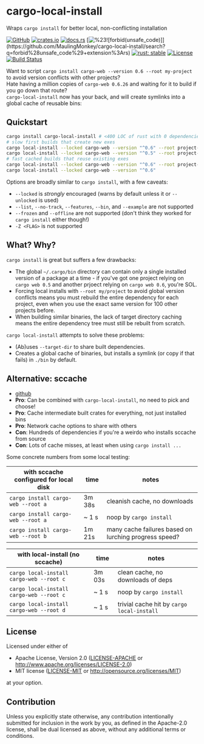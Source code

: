 # cargo-local-install

Wraps `cargo install` for better local, non-conflicting installation

[![GitHub](https://img.shields.io/github/stars/MaulingMonkey/cargo-local-install.svg?label=GitHub&style=social)](https://github.com/MaulingMonkey/cargo-local-install)
[![crates.io](https://img.shields.io/crates/v/cargo-local-install.svg)](https://crates.io/crates/cargo-local-install)
[![docs.rs](https://docs.rs/cargo-local-install/badge.svg)](https://docs.rs/cargo-local-install)
[![%23![forbid(unsafe_code)]](https://img.shields.io/github/search/MaulingMonkey/cargo-local-install/unsafe%2bextension%3Ars?color=green&label=%23![forbid(unsafe_code)])](https://github.com/MaulingMonkey/cargo-local-install/search?q=forbid%28unsafe_code%29+extension%3Ars)
[![rust: stable](https://img.shields.io/badge/rust-stable-yellow.svg)](https://gist.github.com/MaulingMonkey/c81a9f18811079f19326dac4daa5a359#minimum-supported-rust-versions-msrv)
[![License](https://img.shields.io/crates/l/cargo_local_install.svg)](https://github.com/MaulingMonkey/cargo-local-install)
[![Build Status](https://travis-ci.com/MaulingMonkey/cargo-local-install.svg?branch=master)](https://travis-ci.com/MaulingMonkey/cargo-local-install)

Want to script `cargo install cargo-web --version 0.6 --root my-project` to avoid version conflicts with other projects?<br>
Hate having a million copies of `cargo-web 0.6.26` and waiting for it to build if you go down that route?<br>
`cargo-local-install` now has your back, and will create symlinks into a global cache of reusable bins:

<h2 name="quickstart">Quickstart</h2>

```sh
cargo install cargo-local-install # <400 LOC of rust with 0 dependencies, builds in < 3 seconds on my machine
# slow first builds that create new exes
cargo local-install --locked cargo-web --version "^0.6" --root project-a # symlinks project-a/bin/cargo-web.exe
cargo local-install --locked cargo-web --version "^0.5" --root project-b # symlinks project-b/bin/cargo-web.exe
# fast cached builds that reuse existing exes
cargo local-install --locked cargo-web --version "^0.6" --root project-c # symlinks project-c/bin/cargo-web.exe
cargo local-install --locked cargo-web --version "^0.6"                  # symlinks bin/cargo-web.exe
```

Options are broadly similar to `cargo install`, with a few caveats:
* `--locked` is *strongly* encouraged (warns by default unless it or `--unlocked` is used)
* `--list`, `--no-track`, `--features`, `--bin`, and `--example` are not supported
* `--frozen` and `--offline` are not supported (don't think they worked for `cargo install` either though!)
* `-Z <FLAG>` is not supported



<h2 name="what-why">What? Why?</h2>

`cargo install` is great but suffers a few drawbacks:
*   The global `~/.cargo/bin` directory can contain only a single installed
    version of a package at a time - if you've got one project relying on
    `cargo web 0.5` and another prjoect relying on `cargo web 0.6`, you're SOL.
*   Forcing local installs with `--root my/project` to avoid global version
    conflicts means you must rebuild the entire dependency for each project,
    even when you use the exact same version for 100 other projects before.
*   When building similar binaries, the lack of target directory caching means
    the entire dependency tree must still be rebuilt from scratch.

`cargo local-install` attempts to solve these problems:
*   (Ab)uses `--target-dir` to share built dependencies.
*   Creates a global cache of binaries, but installs a symlink (or copy if that fails) in `./bin` by default.



<h2 name="alternative-sccache">Alternative: sccache</h2>

* [github](https://github.com/mozilla/sccache)
* **Pro**: Can be combined with `cargo-local-install`, no need to pick and choose!
* **Pro**: Cache intermediate built crates for everything, not just installed bins
* **Pro**: Network cache options to share with others
* **Con**: Hundreds of dependencies if you're a weirdo who installs sccache from source
* **Con**: Lots of cache misses, at least when using `cargo install ...`

Some concrete numbers from some local testing:

| with sccache configured for local disk    | time   | notes |
| ----------------------------------------- | ------ | ----- |
| `cargo install cargo-web --root a`        | 3m 38s | cleanish cache, no downloads
| `cargo install cargo-web --root a`        | ~ 1 s  | noop by `cargo install`
| `cargo install cargo-web --root b`        | 1m 21s | many cache failures based on lurching progress speed?

| with local-install (no sccache)           | time   | notes |
| ----------------------------------------- | ------ | ----- |
| `cargo local-install cargo-web --root c`  | 3m 03s | clean cache, no downloads of deps
| `cargo local-install cargo-web --root c`  | ~ 1 s  | noop by `cargo install`
| `cargo local-install cargo-web --root d`  | ~ 1 s  | trivial cache hit by `cargo local-install`



<h2 name="license">License</h2>

Licensed under either of

* Apache License, Version 2.0 ([LICENSE-APACHE](LICENSE-APACHE) or http://www.apache.org/licenses/LICENSE-2.0)
* MIT license ([LICENSE-MIT](LICENSE-MIT) or http://opensource.org/licenses/MIT)

at your option.



<h2 name="contribution">Contribution</h2>

Unless you explicitly state otherwise, any contribution intentionally submitted
for inclusion in the work by you, as defined in the Apache-2.0 license, shall be
dual licensed as above, without any additional terms or conditions.
